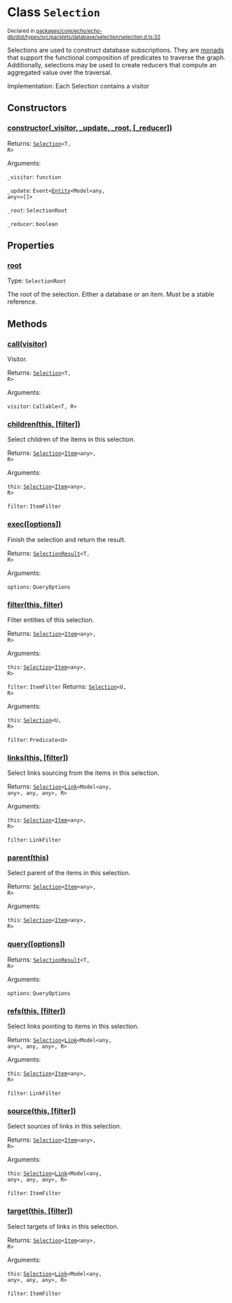 # Class `Selection`
<sub>Declared in [packages/core/echo/echo-db/dist/types/src/packlets/database/selection/selection.d.ts:32]()</sub>


Selections are used to construct database subscriptions.
They are [monads](https://www.quora.com/What-are-monads-in-computer-science) that support
the functional composition of predicates to traverse the graph.
Additionally, selections may be used to create reducers that compute an aggregated value over the traversal.

Implementation:
Each Selection contains a visitor

## Constructors
### [constructor(_visitor, _update, _root, \[_reducer\])]()


Returns: <code>[Selection](/api/@dxos/react-client/classes/Selection)&lt;T, R&gt;</code>

Arguments: 

`_visitor`: <code>function</code>

`_update`: <code>Event&lt;[Entity](/api/@dxos/react-client/classes/Entity)&lt;Model&lt;any, any&gt;&gt;[]&gt;</code>

`_root`: <code>SelectionRoot</code>

`_reducer`: <code>boolean</code>

## Properties
### [root]()
Type: <code>SelectionRoot</code>

The root of the selection. Either a database or an item. Must be a stable reference.

## Methods
### [call(visitor)]()


Visitor.

Returns: <code>[Selection](/api/@dxos/react-client/classes/Selection)&lt;T, R&gt;</code>

Arguments: 

`visitor`: <code>Callable&lt;T, R&gt;</code>
### [children(this, \[filter\])]()


Select children of the items in this selection.

Returns: <code>[Selection](/api/@dxos/react-client/classes/Selection)&lt;[Item](/api/@dxos/react-client/classes/Item)&lt;any&gt;, R&gt;</code>

Arguments: 

`this`: <code>[Selection](/api/@dxos/react-client/classes/Selection)&lt;[Item](/api/@dxos/react-client/classes/Item)&lt;any&gt;, R&gt;</code>

`filter`: <code>ItemFilter</code>
### [exec(\[options\])]()


Finish the selection and return the result.

Returns: <code>[SelectionResult](/api/@dxos/react-client/classes/SelectionResult)&lt;T, R&gt;</code>

Arguments: 

`options`: <code>QueryOptions</code>
### [filter(this, filter)]()


Filter entities of this selection.

Returns: <code>[Selection](/api/@dxos/react-client/classes/Selection)&lt;[Item](/api/@dxos/react-client/classes/Item)&lt;any&gt;, R&gt;</code>

Arguments: 

`this`: <code>[Selection](/api/@dxos/react-client/classes/Selection)&lt;[Item](/api/@dxos/react-client/classes/Item)&lt;any&gt;, R&gt;</code>

`filter`: <code>ItemFilter</code>
Returns: <code>[Selection](/api/@dxos/react-client/classes/Selection)&lt;U, R&gt;</code>

Arguments: 

`this`: <code>[Selection](/api/@dxos/react-client/classes/Selection)&lt;U, R&gt;</code>

`filter`: <code>Predicate&lt;U&gt;</code>
### [links(this, \[filter\])]()


Select links sourcing from the items in this selection.

Returns: <code>[Selection](/api/@dxos/react-client/classes/Selection)&lt;[Link](/api/@dxos/react-client/classes/Link)&lt;Model&lt;any, any&gt;, any, any&gt;, R&gt;</code>

Arguments: 

`this`: <code>[Selection](/api/@dxos/react-client/classes/Selection)&lt;[Item](/api/@dxos/react-client/classes/Item)&lt;any&gt;, R&gt;</code>

`filter`: <code>LinkFilter</code>
### [parent(this)]()


Select parent of the items in this selection.

Returns: <code>[Selection](/api/@dxos/react-client/classes/Selection)&lt;[Item](/api/@dxos/react-client/classes/Item)&lt;any&gt;, R&gt;</code>

Arguments: 

`this`: <code>[Selection](/api/@dxos/react-client/classes/Selection)&lt;[Item](/api/@dxos/react-client/classes/Item)&lt;any&gt;, R&gt;</code>
### [query(\[options\])]()


Returns: <code>[SelectionResult](/api/@dxos/react-client/classes/SelectionResult)&lt;T, R&gt;</code>

Arguments: 

`options`: <code>QueryOptions</code>
### [refs(this, \[filter\])]()


Select links pointing to items in this selection.

Returns: <code>[Selection](/api/@dxos/react-client/classes/Selection)&lt;[Link](/api/@dxos/react-client/classes/Link)&lt;Model&lt;any, any&gt;, any, any&gt;, R&gt;</code>

Arguments: 

`this`: <code>[Selection](/api/@dxos/react-client/classes/Selection)&lt;[Item](/api/@dxos/react-client/classes/Item)&lt;any&gt;, R&gt;</code>

`filter`: <code>LinkFilter</code>
### [source(this, \[filter\])]()


Select sources of links in this selection.

Returns: <code>[Selection](/api/@dxos/react-client/classes/Selection)&lt;[Item](/api/@dxos/react-client/classes/Item)&lt;any&gt;, R&gt;</code>

Arguments: 

`this`: <code>[Selection](/api/@dxos/react-client/classes/Selection)&lt;[Link](/api/@dxos/react-client/classes/Link)&lt;Model&lt;any, any&gt;, any, any&gt;, R&gt;</code>

`filter`: <code>ItemFilter</code>
### [target(this, \[filter\])]()


Select targets of links in this selection.

Returns: <code>[Selection](/api/@dxos/react-client/classes/Selection)&lt;[Item](/api/@dxos/react-client/classes/Item)&lt;any&gt;, R&gt;</code>

Arguments: 

`this`: <code>[Selection](/api/@dxos/react-client/classes/Selection)&lt;[Link](/api/@dxos/react-client/classes/Link)&lt;Model&lt;any, any&gt;, any, any&gt;, R&gt;</code>

`filter`: <code>ItemFilter</code>